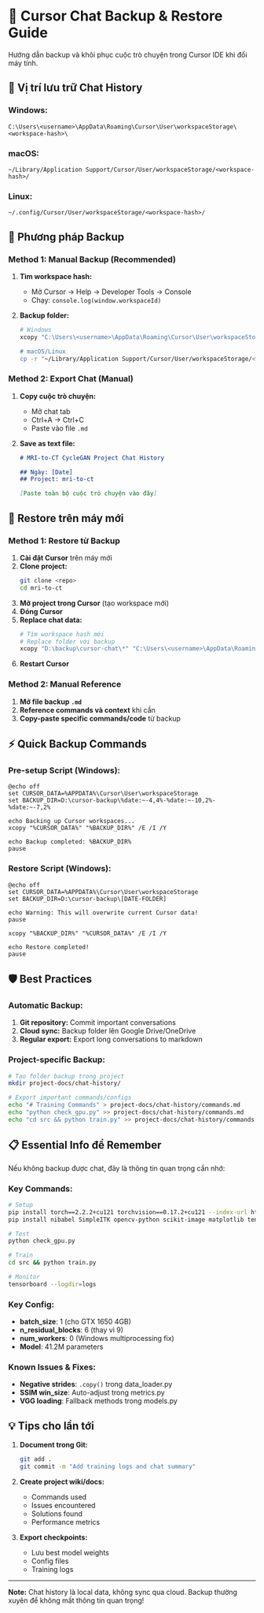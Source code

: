 # 💬 Cursor Chat Backup & Restore Guide

Hướng dẫn backup và khôi phục cuộc trò chuyện trong Cursor IDE khi đổi máy tính.

## 📍 **Vị trí lưu trữ Chat History**

### **Windows:**
```
C:\Users\<username>\AppData\Roaming\Cursor\User\workspaceStorage\<workspace-hash>\
```

### **macOS:**
```
~/Library/Application Support/Cursor/User/workspaceStorage/<workspace-hash>/
```

### **Linux:**
```
~/.config/Cursor/User/workspaceStorage/<workspace-hash>/
```

## 💾 **Phương pháp Backup**

### **Method 1: Manual Backup (Recommended)**
1. **Tìm workspace hash:**
   - Mở Cursor → Help → Developer Tools → Console
   - Chạy: `console.log(window.workspaceId)`
   
2. **Backup folder:**
   ```bash
   # Windows
   xcopy "C:\Users\<username>\AppData\Roaming\Cursor\User\workspaceStorage\<workspace-hash>" "D:\backup\cursor-chat\" /E /I
   
   # macOS/Linux  
   cp -r "~/Library/Application Support/Cursor/User/workspaceStorage/<workspace-hash>" ~/backup/cursor-chat/
   ```

### **Method 2: Export Chat (Manual)**
1. **Copy cuộc trò chuyện:**
   - Mở chat tab
   - Ctrl+A → Ctrl+C
   - Paste vào file `.md`

2. **Save as text file:**
   ```markdown
   # MRI-to-CT CycleGAN Project Chat History
   
   ## Ngày: [Date]
   ## Project: mri-to-ct
   
   [Paste toàn bộ cuộc trò chuyện vào đây]
   ```

## 🔄 **Restore trên máy mới**

### **Method 1: Restore từ Backup**
1. **Cài đặt Cursor** trên máy mới
2. **Clone project:**
   ```bash
   git clone <repo>
   cd mri-to-ct
   ```
3. **Mở project trong Cursor** (tạo workspace mới)
4. **Đóng Cursor**
5. **Replace chat data:**
   ```bash
   # Tìm workspace hash mới
   # Replace folder với backup
   xcopy "D:\backup\cursor-chat\*" "C:\Users\<username>\AppData\Roaming\Cursor\User\workspaceStorage\<new-workspace-hash>\" /E /Y
   ```
6. **Restart Cursor**

### **Method 2: Manual Reference**
1. **Mở file backup `.md`**
2. **Reference commands và context** khi cần
3. **Copy-paste specific commands/code** từ backup

## ⚡ **Quick Backup Commands**

### **Pre-setup Script (Windows):**
```batch
@echo off
set CURSOR_DATA=%APPDATA%\Cursor\User\workspaceStorage
set BACKUP_DIR=D:\cursor-backup\%date:~-4,4%-%date:~-10,2%-%date:~-7,2%

echo Backing up Cursor workspaces...
xcopy "%CURSOR_DATA%" "%BACKUP_DIR%" /E /I /Y

echo Backup completed: %BACKUP_DIR%
pause
```

### **Restore Script (Windows):**
```batch
@echo off
set CURSOR_DATA=%APPDATA%\Cursor\User\workspaceStorage
set BACKUP_DIR=D:\cursor-backup\[DATE-FOLDER]

echo Warning: This will overwrite current Cursor data!
pause

xcopy "%BACKUP_DIR%" "%CURSOR_DATA%" /E /I /Y

echo Restore completed!
pause
```

## 🛡️ **Best Practices**

### **Automatic Backup:**
1. **Git repository:** Commit important conversations
2. **Cloud sync:** Backup folder lên Google Drive/OneDrive
3. **Regular export:** Export long conversations to markdown

### **Project-specific Backup:**
```bash
# Tạo folder backup trong project
mkdir project-docs/chat-history/

# Export important commands/configs
echo "# Training Commands" > project-docs/chat-history/commands.md
echo "python check_gpu.py" >> project-docs/chat-history/commands.md
echo "cd src && python train.py" >> project-docs/chat-history/commands.md
```

## 📋 **Essential Info để Remember**

Nếu không backup được chat, đây là thông tin quan trọng cần nhớ:

### **Key Commands:**
```bash
# Setup
pip install torch==2.2.2+cu121 torchvision==0.17.2+cu121 --index-url https://download.pytorch.org/whl/cu121
pip install nibabel SimpleITK opencv-python scikit-image matplotlib tensorboard tqdm

# Test
python check_gpu.py

# Train  
cd src && python train.py

# Monitor
tensorboard --logdir=logs
```

### **Key Config:**
- **batch_size**: 1 (cho GTX 1650 4GB)
- **n_residual_blocks**: 6 (thay vì 9)
- **num_workers**: 0 (Windows multiprocessing fix)
- **Model**: 41.2M parameters

### **Known Issues & Fixes:**
- **Negative strides**: `.copy()` trong data_loader.py
- **SSIM win_size**: Auto-adjust trong metrics.py  
- **VGG loading**: Fallback methods trong models.py

## 💡 **Tips cho lần tới**

1. **Document trong Git:**
   ```bash
   git add .
   git commit -m "Add training logs and chat summary"
   ```

2. **Create project wiki/docs:**
   - Commands used
   - Issues encountered  
   - Solutions found
   - Performance metrics

3. **Export checkpoints:**
   - Lưu best model weights
   - Config files
   - Training logs

---

**Note:** Chat history là local data, không sync qua cloud. Backup thường xuyên để không mất thông tin quan trọng! 